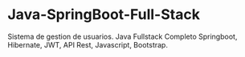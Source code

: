 # Java-SpringBoot-Full-Stack
Sistema de gestion de usuarios. 
Java Fullstack Completo Springboot, Hibernate, JWT, API Rest, Javascript, Bootstrap.
